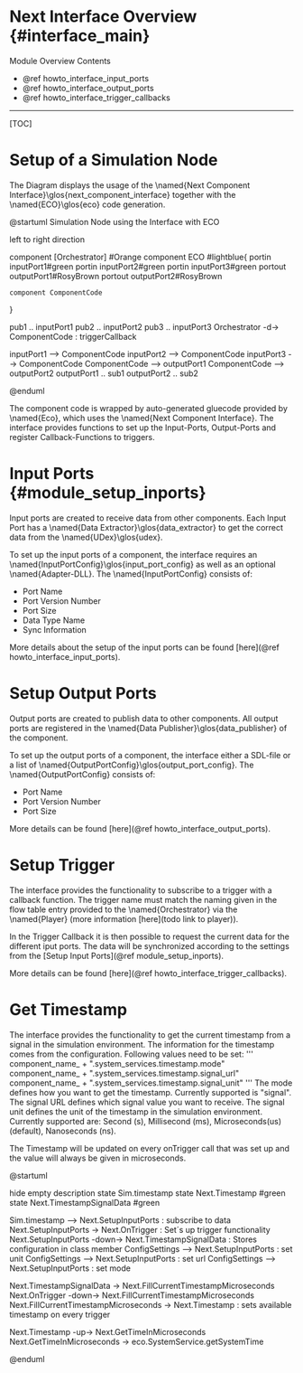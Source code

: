 Next Interface Overview {#interface_main}
==========================

Module Overview Contents
 * @ref howto_interface_input_ports
 * @ref howto_interface_output_ports
 * @ref howto_interface_trigger_callbacks

___

[TOC]

# Setup of a Simulation Node

The Diagram displays the usage of the \named{Next Component Interface}\glos{next_component_interface} together with the \named{ECO}\glos{eco} code generation.

@startuml Simulation Node using the Interface with ECO

left to right direction

component [Orchestrator] #Orange
component ECO #lightblue{
    portin inputPort1#green
    portin inputPort2#green
    portin inputPort3#green
    portout outputPort1#RosyBrown
    portout outputPort2#RosyBrown

    component ComponentCode
}

pub1 .. inputPort1
pub2 .. inputPort2
pub3 .. inputPort3
Orchestrator -d-> ComponentCode : triggerCallback 

inputPort1 --> ComponentCode 
inputPort2 --> ComponentCode 
inputPort3 --> ComponentCode 
ComponentCode --> outputPort1 
ComponentCode --> outputPort2 
outputPort1 .. sub1 
outputPort2 .. sub2 

@enduml

The component code is wrapped by auto-generated gluecode provided by \named{Eco}, which uses the \named{Next Component Interface}. The interface provides functions to set up the Input-Ports, Output-Ports and register Callback-Functions to triggers.


# Input Ports {#module_setup_inports}

Input ports are created to receive data from other components. Each Input Port has a \named{Data Extractor}\glos{data_extractor} to get the correct data from the \named{UDex}\glos{udex}.

To set up the input ports of a component, the interface requires an \named{InputPortConfig}\glos{input_port_config} as well as an optional \named{Adapter-DLL}. The \named{InputPortConfig} consists of:
- Port Name
- Port Version Number
- Port Size
- Data Type Name
- Sync Information

More details about the setup of the input ports can be found [here](@ref howto_interface_input_ports).


# Setup Output Ports

Output ports are created to publish data to other components. All output ports are registered in the \named{Data Publisher}\glos{data_publisher} of the component.

To set up the output ports of a component, the interface either a SDL-file or a list of \named{OutputPortConfig}\glos{output_port_config}. The \named{OutputPortConfig} consists of:
- Port Name
- Port Version Number
- Port Size

More details can be found [here](@ref howto_interface_output_ports).


# Setup Trigger

The interface provides the functionality to subscribe to a trigger with a callback function. The trigger name must match the naming given in the flow table entry provided to the \named{Orchestrator} via the \named{Player} (more information [here](todo link to player)).

In the Trigger Callback it is then possible to request the current data for the different iput ports. The data will be synchronized according to the settings from the [Setup Input Ports](@ref module_setup_inports).

More details can be found [here](@ref howto_interface_trigger_callbacks).


# Get Timestamp

The interface provides the functionality to get the current timestamp from a signal in the simulation environment. The information for the timestamp comes from the configuration. Following values need to be set:
'''
component_name_ + ".system_services.timestamp.mode"
component_name_ + ".system_services.timestamp.signal_url"
component_name_ + ".system_services.timestamp.signal_unit"
'''
The mode defines how you want to get the timestamp. Currently supported is "signal".
The signal URL defines which signal value you want to receive.
The signal unit defines the unit of the timestamp in the simulation environment. Currently supported are: Second (s), Millisecond (ms), Microseconds(us)(default), Nanoseconds (ns).

The Timestamp will be updated on every onTrigger call that was set up and the value will always be given in microseconds.

@startuml

hide empty description
state Sim.timestamp
state Next.Timestamp #green
state Next.TimestampSignalData #green

Sim.timestamp --> Next.SetupInputPorts : subscribe to data
Next.SetupInputPorts -> Next.OnTrigger : Set´s up trigger functionality
Next.SetupInputPorts -down-> Next.TimestampSignalData : Stores configuration in class member
ConfigSettings --> Next.SetupInputPorts : set unit
ConfigSettings --> Next.SetupInputPorts : set url
ConfigSettings --> Next.SetupInputPorts : set mode

Next.TimestampSignalData -> Next.FillCurrentTimestampMicroseconds
Next.OnTrigger -down-> Next.FillCurrentTimestampMicroseconds
Next.FillCurrentTimestampMicroseconds -> Next.Timestamp : sets available timestamp on every trigger

Next.Timestamp -up-> Next.GetTimeInMicroseconds
Next.GetTimeInMicroseconds -> eco.SystemService.getSystemTime

@enduml